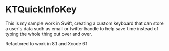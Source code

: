 KTQuickInfoKey
==============

This is my sample work in Swift, creating a custom keyboard that can store a user's data such as email or twitter handle to help save time instead of typing the whole thing out over and over.

Refactored to work in 8.1 and Xcode 61
